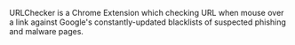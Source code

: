URLChecker is a Chrome Extension which checking URL when mouse over a link against Google's constantly-updated blacklists of suspected phishing and malware pages.
